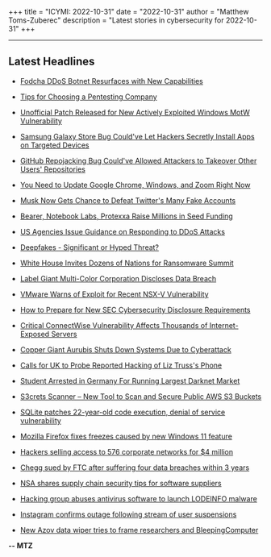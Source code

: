 +++
title = "ICYMI: 2022-10-31"
date = "2022-10-31"
author = "Matthew Toms-Zuberec"
description = "Latest stories in cybersecurity for 2022-10-31"
+++

---------------------------------------------------------------------------
## Latest Headlines
- [Fodcha DDoS Botnet Resurfaces with New Capabilities](https://thehackernews.com/2022/10/fodcha-ddos-botnet-resurfaces-with-new.html)

- [Tips for Choosing a Pentesting Company](https://thehackernews.com/2022/10/tips-for-choosing-pentesting-company.html)

- [Unofficial Patch Released for New Actively Exploited Windows MotW Vulnerability](https://thehackernews.com/2022/10/unofficial-patch-released-for-new.html)

- [Samsung Galaxy Store Bug Could've Let Hackers Secretly Install Apps on Targeted Devices](https://thehackernews.com/2022/10/samsung-galaxy-store-bug-couldve-let.html)

- [GitHub Repojacking Bug Could've Allowed Attackers to Takeover Other Users' Repositories](https://thehackernews.com/2022/10/github-repojacking-bug-couldve-allowed.html)

- [You Need to Update Google Chrome, Windows, and Zoom Right Now](https://www.wired.com/story/google-chrome-windows-zoom-critical-update/)

- [Musk Now Gets Chance to Defeat Twitter's Many Fake Accounts](https://www.securityweek.com/musk-now-gets-chance-defeat-twitters-many-fake-accounts)

- [Bearer, Notebook Labs, Protexxa Raise Millions in Seed Funding](https://www.securityweek.com/bearer-notebook-labs-protexxa-raise-millions-seed-funding)

- [US Agencies Issue Guidance on Responding to DDoS Attacks](https://www.securityweek.com/us-agencies-issue-guidance-responding-ddos-attacks)

- [Deepfakes - Significant or Hyped Threat?](https://www.securityweek.com/deepfakes-significant-or-hyped-threat)

- [White House Invites Dozens of Nations for Ransomware Summit](https://www.securityweek.com/white-house-invites-dozens-nations-ransomware-summit)

- [Label Giant Multi-Color Corporation Discloses Data Breach](https://www.securityweek.com/label-giant-multi-color-corporation-discloses-data-breach)

- [VMware Warns of Exploit for Recent NSX-V Vulnerability](https://www.securityweek.com/vmware-warns-exploit-recent-nsx-v-vulnerability)

- [How to Prepare for New SEC Cybersecurity Disclosure Requirements](https://www.securityweek.com/how-prepare-new-sec-cybersecurity-disclosure-requirements)

- [Critical ConnectWise Vulnerability Affects Thousands of Internet-Exposed Servers](https://www.securityweek.com/critical-connectwise-vulnerability-affects-thousands-internet-exposed-servers)

- [Copper Giant Aurubis Shuts Down Systems Due to Cyberattack](https://www.securityweek.com/copper-giant-aurubis-shuts-down-systems-due-cyberattack)

- [Calls for UK to Probe Reported Hacking of Liz Truss's Phone](https://www.securityweek.com/calls-uk-probe-reported-hacking-liz-trusss-phone)

- [Student Arrested in Germany For Running Largest Darknet Market](https://cybersecuritynews.com/didw/)

- [S3crets Scanner – New Tool to Scan and Secure Public AWS S3 Buckets](https://cybersecuritynews.com/s3crets-scanner-tool/)

- [SQLite patches 22-year-old code execution, denial of service vulnerability](https://portswigger.net/daily-swig/sqlite-patches-22-year-old-code-execution-denial-of-service-vulnerability)

- [Mozilla Firefox fixes freezes caused by new Windows 11 feature](https://www.bleepingcomputer.com/news/security/mozilla-firefox-fixes-freezes-caused-by-new-windows-11-feature/)

- [Hackers selling access to 576 corporate networks for $4 million](https://www.bleepingcomputer.com/news/security/hackers-selling-access-to-576-corporate-networks-for-4-million/)

- [Chegg sued by FTC after suffering four data breaches within 3 years](https://www.bleepingcomputer.com/news/security/chegg-sued-by-ftc-after-suffering-four-data-breaches-within-3-years/)

- [NSA shares supply chain security tips for software suppliers](https://www.bleepingcomputer.com/news/security/nsa-shares-supply-chain-security-tips-for-software-suppliers/)

- [Hacking group abuses antivirus software to launch LODEINFO malware](https://www.bleepingcomputer.com/news/security/hacking-group-abuses-antivirus-software-to-launch-lodeinfo-malware/)

- [Instagram confirms outage following stream of user suspensions](https://www.bleepingcomputer.com/news/technology/instagram-confirms-outage-following-stream-of-user-suspensions/)

- [New Azov data wiper tries to frame researchers and BleepingComputer](https://www.bleepingcomputer.com/news/security/new-azov-data-wiper-tries-to-frame-researchers-and-bleepingcomputer/)

**-- MTZ**